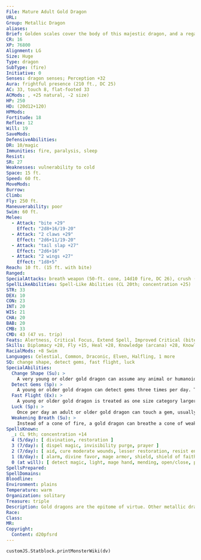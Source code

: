 ```yaml
---
File: Mature Adult Gold Dragon
URL: 
Group: Metallic Dragon
aliases: 
Brief: Golden scales cover the body of this majestic dragon, and a regal crest of horns arches backward above wise and piercing eyes.
CR: 16
XP: 76800
Alignment: LG
Size: Huge
Type: dragon
SubType: (fire)
Initiative: 0
Senses: dragon senses; Perception +32
Aura: frightful presence (210 ft., DC 25)
AC: 33, touch 8, flat-footed 33
ACMods: , +25 natural, -2 size)
HP: 250
HD: (20d12+120)
HPMods: 
Fortitude: 18
Reflex: 12
Will: 19
SaveMods: 
DefensiveAbilities: 
DR: 10/magic
Immunities: fire, paralysis, sleep
Resist: 
SR: 27
Weaknesses: vulnerability to cold
Space: 15 ft.
Speed: 60 ft.
MoveMods: 
Burrow: 
Climb: 
Fly: 250 ft.
Maneuverability: poor
Swim: 60 ft.
Melee: 
  - Attack: "bite +29"
    Effect: "2d8+16/19-20"
  - Attack: "2 claws +29"
    Effect: "2d6+11/19-20"
  - Attack: "tail slap +27"
    Effect: "2d6+16"
  - Attack: "2 wings +27"
    Effect: "1d8+5"
Reach: 10 ft. (15 ft. with bite)
Ranged: 
SpecialAttacks: breath weapon (50-ft. cone, 14d10 fire, DC 26), crush (2d8+16, DC 26), weakening breath
SpellLikeAbilities: Spell-Like Abilities (CL 20th; concentration +25)  At will-bless, daylight, detect evil
STR: 33
DEX: 10
CON: 23
INT: 20
WIS: 21
CHA: 20
BAB: 20
CMB: 33
CMD: 43 (47 vs. trip)
Feats: Alertness, Critical Focus, Extend Spell, Improved Critical (bite, claw), Iron Will, Multiattack, Power Attack, Stunning Critical, Vital Strike
Skills: Diplomacy +28, Fly +15, Heal +28, Knowledge (arcana) +28, Knowledge (local) +28, Knowledge (nobility) +28, Knowledge (religion) +28, Perception +32, Sense Motive +32, Spellcraft +28, Swim +42
RacialMods: +8 Swim
Languages: Celestial, Common, Draconic, Elven, Halfling, 1 more
SQ: change shape, detect gems, fast flight, luck
SpecialAbilities:
  Change Shape (Su): >
    A very young or older gold dragon can assume any animal or humanoid form three times per day as if using polymorph.
  Detect Gems (Sp): >
    A young or older gold dragon can detect gems three times per day. This functions as locate object, but can only be used to locate gemstones.
  Fast Flight (Ex): >
    A young or older gold dragon is treated as one size category larger when determining his fly speed.
  Luck (Sp): >
    Once per day an adult or older gold dragon can touch a gem, usually one embedded in the dragon's hide, and enspell it to bring good luck. As long as the dragon carries the gem, it and every good creature within a given radius of it (10 ft. per age category) receives a +1 luck bonus on all saving throws. If the dragon gives an enspelled gem to another creature, only that bearer gets the bonus. The effect lasts 1d3 hours plus 3 hours per age category of the dragon. This ability is the equivalent of a 2nd-level spell.
  Weakening Breath (Su): >
    Instead of a cone of fire, a gold dragon can breathe a cone of weakening gas. Creatures within the cone must succeed on a Fortitude save or take 1 point of Strength damage per age category (Will save half).
SpellsKnown:
  _: CL 9th; concentration +14
  4 (5/day): [ divination, restoration ]
  3 (7/day): [ dispel magic, invisibility purge, prayer ]
  2 (7/day): [ aid, cure moderate wounds, lesser restoration, resist energy ]
  1 (8/day): [ alarm, divine favor, mage armor, shield, shield of faith ]
  0 (at will): [ detect magic, light, mage hand, mending, open/close, prestidigitation, read magic, stabilize ]
SpellsPrepared: 
SpellDomains: 
Bloodline: 
Environment: plains
Temperature: warm
Organization: solitary
Treasure: triple
Description: Gold dragons are the epitome of virtue. Other metallic dragons revere their gold cousins as the agents of divine forces and the paragons of dragonkind, and often seek them for advice or aid.
Race: 
Class: 
MR: 
Copyright:
  Content: d20pfsrd
---
```

```dataviewjs
customJS.Statblock.printMonsterWiki(dv)
```
